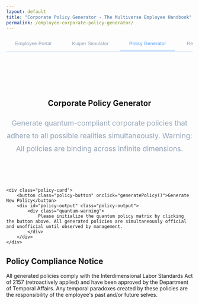 ```yaml
---
layout: default
title: "Corporate Policy Generator - The Multiverse Employee Handbook"
permalink: /employee-corporate-policy-generator/
---
```


<style>
.portal-header {
  text-align: center;
  padding: 4rem 0 2rem;
}

.portal-intro {
  max-width: 800px;
  margin: 1.5rem auto;
  color: #94a3b8;
  font-size: 1.5rem;
  line-height: 1.8;
}

.tab-container {
  max-width: 1000px;
  margin: 2rem auto;
}

.tab-list {
  display: flex;
  gap: 0.5rem;
  border-bottom: 2px solid rgba(96, 165, 250, 0.2);
  padding-bottom: 1px;
  margin-bottom: 2rem;
  overflow-x: auto;
}

.tab-button {
  padding: 0.75rem 1.5rem;
  background: transparent;
  border: none;
  color: #94a3b8;
  cursor: pointer;
  border-bottom: 2px solid transparent;
  margin-bottom: -2px;
  white-space: nowrap;
  transition: all 0.3s ease;
}

.tab-button:hover {
  color: #60a5fa;
}

.tab-button.active {
  color: #60a5fa;
  border-bottom-color: #60a5fa;
}

.portal-card {
  background: rgba(30, 41, 59, 0.5);
  padding: 2rem;
  border-radius: 0.5rem;
  backdrop-filter: blur(10px);
  margin-bottom: 2rem;
}

.login-form {
  max-width: 400px;
  margin: 2rem auto;
}

.form-group {
  margin-bottom: 1.5rem;
}

.form-group label {
  display: block;
  margin-bottom: 0.5rem;
  color: #94a3b8;
}

.form-input {
  width: 100%;
  padding: 0.75rem;
  background: rgba(15, 23, 42, 0.5);
  border: 1px solid rgba(96, 165, 250, 0.2);
  border-radius: 0.25rem;
  color: white;
  transition: all 0.3s ease;
}

.form-input:focus {
  outline: none;
  border-color: #60a5fa;
  box-shadow: 0 0 0 2px rgba(96, 165, 250, 0.2);
}

.login-button {
  width: 100%;
  padding: 0.75rem;
  background: #2563eb;
  color: white;
  border: none;
  border-radius: 0.25rem;
  cursor: pointer;
  transition: all 0.3s ease;
}

.login-button:hover {
  background: #1d4ed8;
}

.quantum-status {
  text-align: center;
  padding: 1rem;
  margin-top: 1rem;
  border-radius: 0.25rem;
  background: rgba(96, 165, 250, 0.1);
  display: none;
}

.portal-features {
  display: grid;
  grid-template-columns: repeat(auto-fit, minmax(250px, 1fr));
  gap: 2rem;
  margin: 2rem 0;
}

.feature-card {
  background: rgba(30, 41, 59, 0.3);
  padding: 1.5rem;
  border-radius: 0.5rem;
  border: 1px solid rgba(96, 165, 250, 0.2);
  transition: all 0.3s ease;
}

.feature-card:hover {
  transform: translateY(-5px);
  border-color: #60a5fa;
}

@media (max-width: 768px) {
  .tab-list {
    flex-wrap: wrap;
  }

  .tab-button {
    flex: 1 1 auto;
    text-align: center;
  }
}


.about-header {
  text-align: center;
  padding: 4rem 0 2rem;
}

.about-intro {
  max-width: 800px;
  margin: 1.5rem auto;
  color: #94a3b8;
  font-size: 1.2rem;
  line-height: 1.8;
}

.policy-container {
  max-width: 800px;
  margin: 2rem auto;
}

.policy-card {
  background: rgba(30, 41, 59, 0.5);
  padding: 2rem;
  border-radius: 0.5rem;
  backdrop-filter: blur(10px);
  margin-bottom: 2rem;
}

.policy-button {
  display: block;
  width: 100%;
  padding: 1rem;
  background: #2563eb;
  color: white;
  border: none;
  border-radius: 0.5rem;
  font-size: 1.1rem;
  cursor: pointer;
  transition: all 0.3s ease;
  margin-bottom: 2rem;
}

.policy-button:hover {
  background: #1d4ed8;
  transform: translateY(-2px);
}

.policy-output {
  background: rgba(15, 23, 42, 0.3);
  padding: 1.5rem;
  border-radius: 0.5rem;
  margin-top: 1rem;
  min-height: 200px;
}

.policy-title {
  color: #60a5fa;
  font-size: 1.3rem;
  margin-bottom: 1rem;
  font-weight: bold;
}

.policy-section {
  margin-bottom: 1.5rem;
}

.policy-section h3 {
  color: #60a5fa;
  font-size: 1.1rem;
  margin-bottom: 0.5rem;
}

.quantum-warning {
  background: rgba(239, 68, 68, 0.1);
  border-left: 4px solid #ef4444;
  padding: 1rem;
  margin: 1rem 0;
  border-radius: 0 0.5rem 0.5rem 0;
}

@media (max-width: 768px) {
  .policy-card {
    padding: 1rem;
  }
}
</style>

<div class="background-container">
    <div class="background-overlay"></div>
</div>

<div class="tab-list">
    <button class="tab-button" onclick="window.location.href='/employee-portal'">Employee Portal</button>
    <button class="tab-button" onclick="window.location.href='/employee-kuiper-simulator'">Kuiper Simulator</button>
    <button class="tab-button active" onclick="window.location.href='/employee-corporate-policy-generator'">Policy Generator</button>
    <button class="tab-button" onclick="window.location.href='/employee-reality-status'">Reality Check Status</button>
    <button class="tab-button" onclick="window.location.href='/employee-jobs'">Interdimensional Job Board</button>    
</div>

<section class="about-header">
    <h1>Corporate Policy Generator</h1>
    <p class="about-intro">Generate quantum-compliant corporate policies that adhere to all possible realities simultaneously. Warning: All policies are binding across infinite dimensions.</p>
</section>

<div class="policy-container">

    <div class="policy-card">
        <button class="policy-button" onclick="generatePolicy()">Generate New Policy</button>
        <div id="policy-output" class="policy-output">
            <div class="quantum-warning">
                Please initialize the quantum policy matrix by clicking the button above. All generated policies are simultaneously official and unofficial until observed by management.
            </div>
        </div>
    </div>
</div>

<script>
const subjects = [
    "Time Travel During Work Hours",
    "Quantum Coffee Break Protocol",
    "Interdimensional Meeting Etiquette",
    "Alternative Timeline Expense Reports",
    "Parallel Universe Dress Code",
    "Multiversal Email Signature Requirements",
    "Schrödinger's PTO Policy",
    "Non-Euclidean Workspace Guidelines",
    "Quantum Entangled Device Usage",
    "Temporal Paradox Prevention"
];

const rules = [
    "must be approved by your supervisor in at least three parallel universes",
    "requires filing Form QX-42 across all possible timelines",
    "is strictly prohibited unless you exist in a quantum superposition",
    "must maintain causality compliance at all times",
    "should avoid creating temporal paradoxes during meetings",
    "needs to be documented in the interdimensional employee handbook",
    "must not violate the laws of physics (suggestions optional)",
    "requires quantum encryption and temporal backup",
    "should be coordinated with your alternate selves",
    "must maintain timeline consistency within 3 sigma"
];

const consequences = [
    "may result in temporal displacement of your coffee break privileges",
    "could cause a reality fork requiring extensive paperwork",
    "risks quantum decoherence of your employee benefits",
    "may trigger an audit by the Department of Temporal Affairs",
    "could lead to mandatory quantum sensitivity training",
    "might collapse your wave function of employment",
    "risks creation of an evil alternate universe twin",
    "may cause unstable probability fluctuations in the break room",
    "could result in merged timelines with accounting",
    "might require recalibration of your quantum employee ID"
];

const exceptions = [
    "during scheduled maintenance of the space-time continuum",
    "when Mercury is in retrograde across multiple dimensions",
    "if approved by a quantum-certified manager",
    "during interdimensional fire drills",
    "when the office exists in a superposition of locations",
    "if you've filed the appropriate paradox prevention paperwork",
    "during designated reality maintenance windows",
    "when parallel universe syncing is in progress",
    "if you have a note from your quantum physician",
    "during corporate-approved timeline branches"
];

function generatePolicy() {
    const subject = subjects[Math.floor(Math.random() * subjects.length)];
    const rule = rules[Math.floor(Math.random() * rules.length)];
    const consequence = consequences[Math.floor(Math.random() * consequences.length)];
    const exception = exceptions[Math.floor(Math.random() * exceptions.length)];

    const policy = `
        <div class="policy-title">Policy Regarding: ${subject}</div>

        <div class="policy-section">
            <h3>Official Policy Statement:</h3>
            <p>All employees should be aware that ${subject.toLowerCase()} ${rule}.</p>
        </div>

        <div class="policy-section">
            <h3>Consequences of Non-Compliance:</h3>
            <p>Violation of this policy ${consequence}.</p>
        </div>

        <div class="policy-section">
            <h3>Exceptions:</h3>
            <p>This policy may be waived ${exception}.</p>
        </div>

        <div class="quantum-warning">
            Notice: This policy exists in a quantum superposition of enforcement until observed by HR.
        </div>
    `;

    document.getElementById('policy-output').innerHTML = policy;
}
</script>

<section class="about-card" style="margin-top: 2rem;">
    <h2>Policy Compliance Notice</h2>
    <p style="margin-top: 1rem;">All generated policies comply with the Interdimensional Labor Standards Act of 2157 (retroactively applied) and have been approved by the Department of Temporal Affairs. Any temporal paradoxes created by these policies are the responsibility of the employee's past and/or future selves.</p>
</section>

<div id="quantum-field" class="quantum-field"></div>
